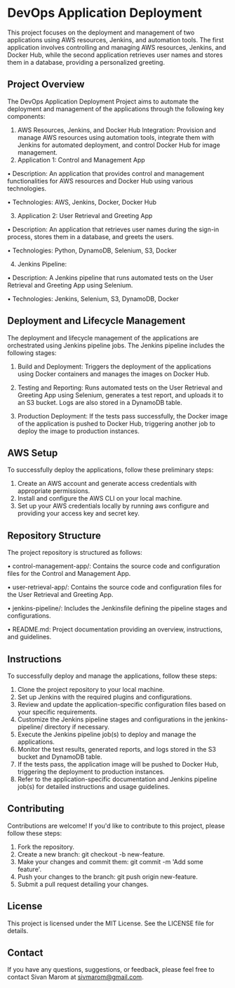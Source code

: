 # DevOps Application Deployment 
This project focuses on the deployment and management of two applications using AWS resources, Jenkins, and automation tools. The first application involves controlling and managing AWS resources, Jenkins, and Docker Hub, while the second application retrieves user names and stores them in a database, providing a personalized greeting.

## Project Overview
The DevOps Application Deployment Project aims to automate the deployment and management of the applications through the following key components:

1. AWS Resources, Jenkins, and Docker Hub Integration: Provision and manage AWS resources using automation tools, integrate them with Jenkins for automated deployment, and control Docker Hub for image management.
2. Application 1: Control and Management App

&#8226; Description: An application that provides control and management functionalities for AWS resources and Docker Hub using various technologies.

&#8226; Technologies: AWS, Jenkins, Docker, Docker Hub

3. Application 2: User Retrieval and Greeting App

&#8226; Description: An application that retrieves user names during the sign-in process, stores them in a database, and greets the users.

&#8226; Technologies: Python, DynamoDB, Selenium, S3, Docker

4. Jenkins Pipeline:

&#8226; Description: A Jenkins pipeline that runs automated tests on the User Retrieval and Greeting App using Selenium.

&#8226; Technologies: Jenkins, Selenium, S3, DynamoDB, Docker

## Deployment and Lifecycle Management
The deployment and lifecycle management of the applications are orchestrated using Jenkins pipeline jobs. The Jenkins pipeline includes the following stages:

1. Build and Deployment: Triggers the deployment of the applications using Docker containers and manages the images on Docker Hub.

2. Testing and Reporting: Runs automated tests on the User Retrieval and Greeting App using Selenium, generates a test report, and uploads it to an S3 bucket. Logs are also stored in a DynamoDB table.

3. Production Deployment: If the tests pass successfully, the Docker image of the application is pushed to Docker Hub, triggering another job to deploy the image to production instances.

## AWS Setup
To successfully deploy the applications, follow these preliminary steps:

1. Create an AWS account and generate access credentials with appropriate permissions.
2. Install and configure the AWS CLI on your local machine.
3. Set up your AWS credentials locally by running aws configure and providing your access key and secret key.

## Repository Structure
The project repository is structured as follows:

&#8226; control-management-app/: Contains the source code and configuration files for the Control and Management App.

&#8226; user-retrieval-app/: Contains the source code and configuration files for the User Retrieval and Greeting App.

&#8226; jenkins-pipeline/: Includes the Jenkinsfile defining the pipeline stages and configurations.

&#8226; README.md: Project documentation providing an overview, instructions, and guidelines.

## Instructions
To successfully deploy and manage the applications, follow these steps:

1. Clone the project repository to your local machine.
2. Set up Jenkins with the required plugins and configurations.
3. Review and update the application-specific configuration files based on your specific requirements.
4. Customize the Jenkins pipeline stages and configurations in the jenkins-pipeline/ directory if necessary.
5. Execute the Jenkins pipeline job(s) to deploy and manage the applications.
6. Monitor the test results, generated reports, and logs stored in the S3 bucket and DynamoDB table.
7. If the tests pass, the application image will be pushed to Docker Hub, triggering the deployment to production instances.
8. Refer to the application-specific documentation and Jenkins pipeline job(s) for detailed instructions and usage guidelines.

## Contributing
Contributions are welcome! If you'd like to contribute to this project, please follow these steps:

1. Fork the repository.
2. Create a new branch: git checkout -b new-feature.
3. Make your changes and commit them: git commit -m 'Add some feature'.
4. Push your changes to the branch: git push origin new-feature.
5. Submit a pull request detailing your changes.

## License
This project is licensed under the MIT License. See the LICENSE file for details.

## Contact
If you have any questions, suggestions, or feedback, please feel free to contact Sivan Marom at sivmarom@gmail.com.

